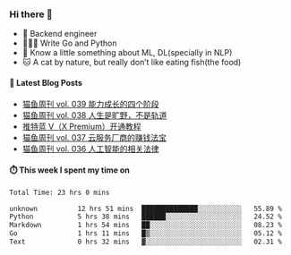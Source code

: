 ### Hi there 👋

- 🔧 Backend engineer
- 👨🏻‍💻 Write Go and Python
- 🔭 Know a little something about ML, DL(specially in NLP)
- 🐱 A cat by nature, but really don’t like eating fish(the food)

#### 📖 Latest Blog Posts
<!-- BLOG-POST-LIST:START -->
- [猫鱼周刊 vol. 039 能力成长的四个阶段](https://ameow.xyz/archives/weekly-039)
- [猫鱼周刊 vol. 038 人生是旷野，不是轨道](https://ameow.xyz/archives/weekly-038)
- [推特蓝 V（X Premium）开通教程](https://ameow.xyz/archives/subscribe-x-premium)
- [猫鱼周刊 vol. 037 云服务厂商的赚钱法宝](https://ameow.xyz/archives/weekly-037)
- [猫鱼周刊 vol. 036 人工智能的相关法律](https://ameow.xyz/archives/weekly-036)
<!-- BLOG-POST-LIST:END -->

#### ⏱️ This week I spent my time on
<!--START_SECTION:waka-->

```txt
Total Time: 23 hrs 0 mins

unknown          12 hrs 51 mins  ██████████████░░░░░░░░░░░   55.89 %
Python           5 hrs 38 mins   ██████░░░░░░░░░░░░░░░░░░░   24.52 %
Markdown         1 hrs 54 mins   ██░░░░░░░░░░░░░░░░░░░░░░░   08.23 %
Go               1 hrs 11 mins   █▒░░░░░░░░░░░░░░░░░░░░░░░   05.12 %
Text             0 hrs 32 mins   ▓░░░░░░░░░░░░░░░░░░░░░░░░   02.31 %
```

<!--END_SECTION:waka-->

<!--
**LeslieLeung/LeslieLeung** is a ✨ _special_ ✨ repository because its `README.md` (this file) appears on your GitHub profile.

Here are some ideas to get you started:

- 🔭 I’m currently working on ...
- 🌱 I’m currently learning ...
- 👯 I’m looking to collaborate on ...
- 🤔 I’m looking for help with ...
- 💬 Ask me about ...
- 📫 How to reach me: ...
- 😄 Pronouns: ...
- ⚡ Fun fact: ...
-->
